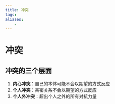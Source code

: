```yaml
---
title: 冲突
tags:
aliases: 
    -
---
```


# 冲突

## 冲突的三个层面

1. **内心冲突**：自己的本体可能不会以期望的方式反应
2. **个人冲突**：亲密关系不会以期望的方式反应
3. **个人外冲突**：超出个人之外的所有对抗力量